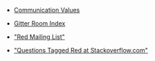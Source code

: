 * [Communication Values](https://github.com/red/red/wiki/Community-Communication-Values)

* [Gitter Room Index](https://github.com/red/red/wiki/Gitter-Room-Index)

* ["Red Mailing List"](https://groups.google.com/forum/#!forum/red-lang)

* ["Questions Tagged Red at Stackoverflow.com"](http://stackoverflow.com/questions/tagged/red)
